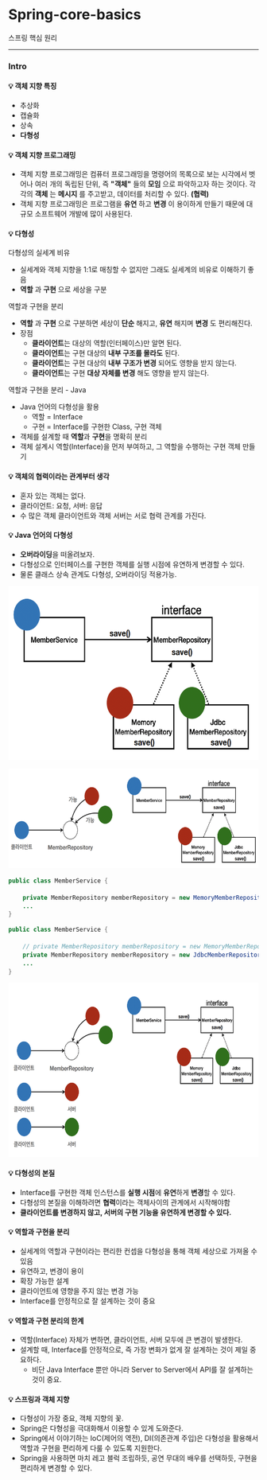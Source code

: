 # Spring-core-basics
스프링 핵심 원리

---

### Intro

#### 💡 객체 지향 특징
* 추상화
* 캡슐화
* 상속
* **다형성**

#### 💡 객체 지향 프로그래밍
* 객체 지향 프로그래밍은 컴퓨터 프로그래밍을 명령어의 목록으로 보는 시각에서 벗어나 여러 개의 독립된 단위, 즉 **"객체"** 들의 **모임** 으로 파악하고자 하는 것이다. 각각의 **객체** 는 **메시지** 를 주고받고, 데이터를 처리할 수 있다. **(협력)**
* 객체 지향 프로그래밍은 프로그램을 **유연** 하고 **변경** 이 용이하게 만들기 때문에 대규모 소프트웨어 개발에 많이 사용된다.

#### 💡 다형성
다형성의 실세계 비유
* 실세계와 객체 지향을 1:1로 매칭할 수 없지만 그래도 실세계의 비유로 이해하기 좋음
* **역할** 과 **구현** 으로 세상을 구분

역할과 구현을 분리
* **역할** 과 **구현** 으로 구분하면 세상이 **단순** 해지고, **유연** 해지며 **변경** 도 편리해진다.
* 장점
  * **클라이언트**는 대상의 역할(인터페이스)만 알면 된다.
  * **클라이언트**는 구현 대상의 **내부 구조를 몰라도** 된다.
  * **클라이언트**는 구현 대상의 **내부 구조가 변경** 되어도 영향을 받지 않는다.
  * **클라이언트**는 구현 **대상 자체를 변경** 해도 영향을 받지 않는다.

역할과 구현을 분리 - Java
* Java 언어의 다형성을 활용
  * 역할 = Interface
  * 구현 = Interface를 구현한 Class, 구현 객체
* 객체를 설계할 때 **역할**과 **구현**을 명확히 분리
* 객체 설계시 역할(Interface)을 먼저 부여하고, 그 역할을 수행하는 구현 객체 만들기

#### 💡 객체의 협력이라는 관계부터 생각
* 혼자 있는 객체는 없다.
* 클라이언트: 요청, 서버: 응답
* 수 많은 객체 클라이언트와 객체 서버는 서로 협력 관계를 가진다.

#### 💡 Java 언어의 다형성
* **오버라이딩**을 떠올려보자.
* 다형성으로 인터페이스를 구현한 객체를 실행 시점에 유연하게 변경할 수 있다.
* 물론 클래스 상속 관계도 다형성, 오버라이딩 적용가능.

<p align="center">
  <img src="https://github.com/ro117-youshin/Spring-core-basics/blob/main/img/polymorphism_in_java.png" width="600" height="350"/>
</p>

<p align="center">
  <img src="https://github.com/ro117-youshin/Spring-core-basics/blob/main/img/polymorphism_in_java_2.png" width="600" height="200"/>
</p>

```java
public class MemberService {
    
    private MemberRepository memberRepository = new MemoryMemberRepository();
    ...
}
```

```java
public class MemberService {
    
    // private MemberRepository memberRepository = new MemoryMemberRepository();
    private MemberRepository memberRepository = new JdbcMemberRepository();
    ...
}
```

<p align="center">
  <img src="https://github.com/ro117-youshin/Spring-core-basics/blob/main/img/polymorphism_in_java_3.png" width="600" height="350"/>
</p>

#### 💡 다형성의 본질
* Interface를 구현한 객체 인스턴스를 **실행 시점**에 **유연**하게 **변경**할 수 있다.
* 다형성의 본질을 이해하려면 **협력**이라는 객체사이의 관계에서 시작해야함
* **클라이언트를 변경하지 않고, 서버의 구현 기능을 유연하게 변경할 수 있다.**

#### 💡 역할과 구현을 분리
* 실세계의 역할과 구현이라는 편리한 컨셉을 다형성을 통해 객체 세상으로 가져올 수 있음
* 유연하고, 변경이 용이
* 확장 가능한 설계
* 클라이언트에 영향을 주지 않는 변경 가능
* Interface를 안정적으로 잘 설계하는 것이 중요

#### 💡 역할과 구현 분리의 한계
* 역할(Interface) 자체가 변하면, 클라이언트, 서버 모두에 큰 변경이 발생한다.
* 설계할 때, Interface를 안정적으로, 즉 가장 변화가 없게 잘 설계하는 것이 제일 중요하다.
  * 비단 Java Interface 뿐만 아니라 Server to Server에서 API를 잘 설계하는 것이 중요.

#### 💡 스프링과 객체 지향
* 다형성이 가장 중요, 객체 지향의 꽃.
* Spring은 다형성을 극대화해서 이용할 수 있게 도와준다.
* Spring에서 이야기하는 IoC(제어의 역전), DI(의존관계 주입)은 다형성을 활용해서 역할과 구현을 편리하게 다룰 수 있도록 지원한다.
* Spring을 사용하면 마치 레고 블럭 조립하듯, 공연 무대의 배우를 선택하듯, 구현을 편리하게 변경할 수 있다.
